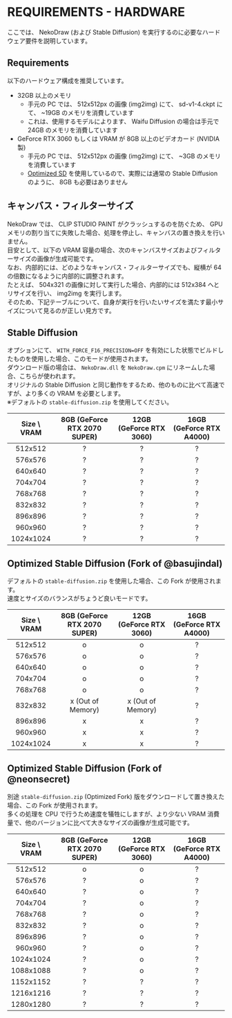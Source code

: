 # REQUIREMENTS - HARDWARE

ここでは、 NekoDraw (および Stable Diffusion) を実行するのに必要なハードウェア要件を説明しています。

## Requirements

以下のハードウェア構成を推奨しています。

- 32GB 以上のメモリ
  - 手元の PC では、 512x512px の画像 (img2img) にて、 sd-v1-4.ckpt にて、 ~19GB のメモリを消費しています
  - これは、使用するモデルによります、 Waifu Diffusion の場合は手元で 24GB のメモリを消費しています
- GeForce RTX 3060 もしくは VRAM が 8GB 以上のビデオカード (NVIDIA 製)
  - 手元の PC では、 512x512px の画像 (img2img) にて、 ~3GB のメモリを消費しています
  - [Optimized SD](https://github.com/basujindal/stable-diffusion) を使用しているので、実際には通常の Stable Diffusion のように、 8GB も必要はありません

## キャンバス・フィルターサイズ

NekoDraw では、 CLIP STUDIO PAINT がクラッシュするのを防ぐため、 GPU メモリの割り当てに失敗した場合、処理を停止し、キャンバスの置き換えを行いません。  
目安として、以下の VRAM 容量の場合、次のキャンバスサイズおよびフィルターサイズの画像が生成可能です。  
なお、内部的には、どのようなキャンバス・フィルターサイズでも、縦横が 64 の倍数になるように内部的に調整されます。  
たとえば、 504x321 の画像に対して実行した場合、内部的には 512x384 へとリサイズを行い、 img2img を実行します。  
そのため、下記テーブルについて、自身が実行を行いたいサイズを満たす最小サイズについて見るのが正しい見方です。

## Stable Diffusion

オプションにて、 `WITH_FORCE_F16_PRECISION=OFF` を有効にした状態でビルドしたものを使用した場合、このモードが使用されます。  
ダウンロード版の場合は、 `NekoDraw.dll` を `NekoDraw.cpm` にリネームした場合、こちらが使われます。  
オリジナルの Stable Diffusion と同じ動作をするため、他のものに比べて高速ですが、より多くの VRAM を必要とします。  
※デフォルトの `stable-diffusion.zip` を使用してください。

| Size \ VRAM | 8GB (GeForce RTX 2070 SUPER) | 12GB (GeForce RTX 3060) | 16GB (GeForce RTX A4000) |
| :---------: | :--------------------------: | :---------------------: | :----------------------: |
|   512x512   |              ?               |            ?            |            ?             |
|   576x576   |              ?               |            ?            |            ?             |
|   640x640   |              ?               |            ?            |            ?             |
|   704x704   |              ?               |            ?            |            ?             |
|   768x768   |              ?               |            ?            |            ?             |
|   832x832   |              ?               |            ?            |            ?             |
|   896x896   |              ?               |            ?            |            ?             |
|   960x960   |              ?               |            ?            |            ?             |
|  1024x1024  |              ?               |            ?            |            ?             |

## Optimized Stable Diffusion (Fork of @basujindal)

デフォルトの `stable-diffusion.zip` を使用した場合、この Fork が使用されます。  
速度とサイズのバランスがちょうど良いモードです。

| Size \ VRAM | 8GB (GeForce RTX 2070 SUPER) | 12GB (GeForce RTX 3060) | 16GB (GeForce RTX A4000) |
| :---------: | :--------------------------: | :---------------------: | :----------------------: |
|   512x512   |              o               |            o            |            ?             |
|   576x576   |              o               |            o            |            ?             |
|   640x640   |              o               |            o            |            ?             |
|   704x704   |              o               |            o            |            ?             |
|   768x768   |              o               |            o            |            ?             |
|   832x832   |      x (Out of Memory)       |    x (Out of Memory)    |            ?             |
|   896x896   |              x               |            x            |            ?             |
|   960x960   |              x               |            x            |            ?             |
|  1024x1024  |              x               |            x            |            ?             |

## Optimized Stable Diffusion (Fork of @neonsecret)

別途 `stable-diffusion.zip` (Optimized Fork) 版をダウンロードして置き換えた場合、この Fork が使用されます。  
多くの処理を CPU で行うため速度を犠牲にしますが、より少ない VRAM 消費量で、他のバージョンに比べて大きなサイズの画像が生成可能です。

| Size \ VRAM | 8GB (GeForce RTX 2070 SUPER) | 12GB (GeForce RTX 3060) | 16GB (GeForce RTX A4000) |
| :---------: | :--------------------------: | :---------------------: | :----------------------: |
|   512x512   |              o               |            o            |            ?             |
|   576x576   |              ?               |            o            |            ?             |
|   640x640   |              ?               |            o            |            ?             |
|   704x704   |              ?               |            o            |            ?             |
|   768x768   |              ?               |            o            |            ?             |
|   832x832   |              ?               |            o            |            ?             |
|   896x896   |              ?               |            o            |            ?             |
|   960x960   |              ?               |            o            |            ?             |
|  1024x1024  |              ?               |            o            |            ?             |
|  1088x1088  |              ?               |            o            |            ?             |
|  1152x1152  |              ?               |            ?            |            ?             |
|  1216x1216  |              ?               |            ?            |            ?             |
|  1280x1280  |              ?               |            ?            |            ?             |
